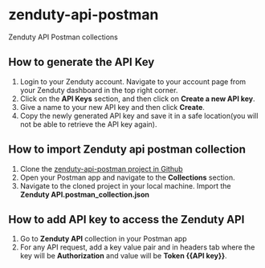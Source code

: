 
# zenduty-api-postman
Zenduty API Postman collections

## How to generate the API Key
1. Login to your Zenduty account. Navigate to your account page from your Zenduty dashboard in the top right corner.
2. Click on the **API Keys** section, and then click on **Create a new API key**.
3. Give a name to your new API key and then click **Create**.
4. Copy the newly generated API key and save it in a safe location(you will not be able to retrieve the API key again).

## How to import Zenduty api postman collection

1. Clone the [zenduty-api-postman project in Github](https://github.com/Zenduty/zenduty-api-postman)
2. Open your Postman app and navigate to the **Collections** section.
3. Navigate to the cloned project in your local machine. Import the **Zenduty API.postman_collection.json** 

## How to add API key to access the Zenduty API

1. Go to **Zenduty API** collection in your Postman app
2. For any API request, add a key value pair and in headers tab where the key will be **Authorization** and value will be **Token {{API key}}**.
